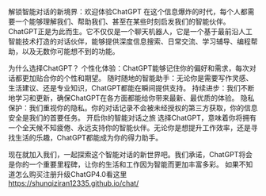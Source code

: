解锁智能对话的新境界：欢迎体验ChatGPT
在这个信息爆炸的时代，每个人都需要一个能够理解我们、帮助我们、甚至在某些时刻启发我们的智能伙伴。ChatGPT正是为此而生。它不仅仅是一个聊天机器人，它是一个基于最前沿人工智能技术打造的对话伙伴，能够提供深度信息搜索、日常交流、学习辅导、编程帮助，以及无数你可能想不到的功能。

为什么选择ChatGPT？
个性化体验：ChatGPT能够记住你的偏好和需求，每次对话都更加贴合你的个性和期望。
随时随地的智能助手：无论你是需要写作灵感、生活建议、还是专业知识，ChatGPT都能在瞬间提供支持。
持续进步：我们不断地学习和更新，确保ChatGPT在各方面都能给你带来最新、最优质的体验。
隐私保护：我们重视你的隐私。你的对话记录不会被未经授权的第三方获取，你的信息安全是我们的首要任务。
开启你的智能对话之旅
选择ChatGPT，意味着你将拥有一个全天候不知疲倦、永远支持你的智能伙伴。无论你是想提升工作效率，还是寻找生活的乐趣，ChatGPT都能成为你的得力助手。

现在就加入我们，一起探索这个智能对话的新世界吧。我们承诺，ChatGPT将会是你的一个重要里程碑，让你的生活和工作因为智能而更加丰富多彩。
如果不知道怎么购买注册升级ChatGP4.0看这里 https://shunqiziran12335.github.io/chat/
